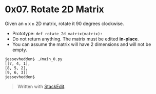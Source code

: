# 0x07. Rotate 2D Matrix
Given an  `n`  x  `n`  2D matrix, rotate it 90 degrees clockwise.
-   Prototype:  `def rotate_2d_matrix(matrix):`
-   Do not return anything. The matrix must be edited  **in-place**.
-   You can assume the matrix will have 2 dimensions and will not be empty.

```
jessevhedden$ ./main_0.py
[[7, 4, 1],
[8, 5, 2],
[9, 6, 3]]
jessevhedden$
```
> Written with [StackEdit](https://stackedit.io/).
